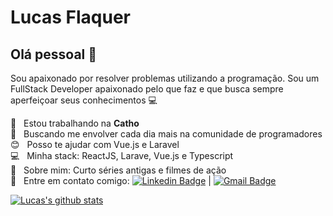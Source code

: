 # Lucas Flaquer

## Olá pessoal 👋
Sou apaixonado por resolver problemas utilizando a programação.
Sou um FullStack Developer apaixonado pelo que faz e que busca sempre aperfeiçoar seus conhecimentos :computer:

 :office:  &nbsp; Estou trabalhando na **Catho**
 <br/> :purple_heart: &nbsp; Buscando me envolver cada dia mais na comunidade de programadores
 <br/> :blush: &nbsp; Posso te ajudar com Vue.js e Laravel
 <br/> :computer: &nbsp; Minha stack: ReactJS, Larave, Vue.js e Typescript
 <br/> 💬  &nbsp; Sobre mim: Curto séries antigas e filmes de ação
 <br/> :email: &nbsp; Entre em contato comigo: [![Linkedin Badge](https://img.shields.io/badge/-LucasFlaquer-blue?style=flat-square&logo=Linkedin&logoColor=white&link=https://www.linkedin.com/in/lucas-flaquer-555174115)](https://www.linkedin.com/in/lucas-flaquer-555174115) 
| 
[![Gmail Badge](https://img.shields.io/badge/-lucas.flaquer@gmail.com-c14438?style=flat-square&logo=Gmail&logoColor=white&link=mailto:lucas.flaquer@gmail.com)](mailto:lucas.flaquer@gmail.com)

[![Lucas's github stats](https://github-readme-stats.vercel.app/api?username=lucasflaquer&count_private=true)](https://github.com/LucasFlaquer)
